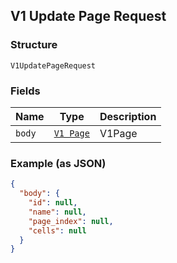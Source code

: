 ## V1 Update Page Request

### Structure

`V1UpdatePageRequest`

### Fields

| Name | Type | Description |
|  --- | --- | --- |
| `body` | [`V1 Page`]($m/V1Page) | V1Page |

### Example (as JSON)

```json
{
  "body": {
    "id": null,
    "name": null,
    "page_index": null,
    "cells": null
  }
}
```

